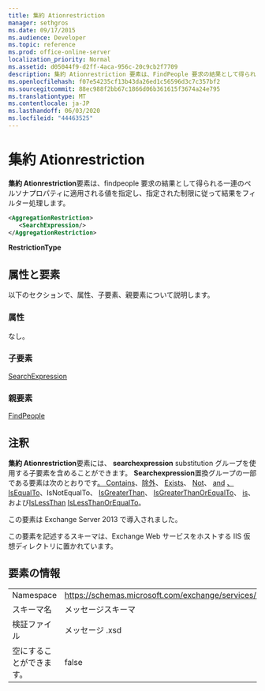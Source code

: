 ```yaml
---
title: 集約 Ationrestriction
manager: sethgros
ms.date: 09/17/2015
ms.audience: Developer
ms.topic: reference
ms.prod: office-online-server
localization_priority: Normal
ms.assetid: d05044f9-d2ff-4aca-956c-20c9cb2f7709
description: 集約 Ationrestriction 要素は、FindPeople 要求の結果として得られる一連のペルソナプロパティに適用される値を指定し、指定された制限に従って結果をフィルター処理します。
ms.openlocfilehash: f07e54235cf13b43da26ed1c56596d3c7c357bf2
ms.sourcegitcommit: 88ec988f2bb67c1866d06b361615f3674a24e795
ms.translationtype: MT
ms.contentlocale: ja-JP
ms.lasthandoff: 06/03/2020
ms.locfileid: "44463525"
---
```

# <a name="aggregationrestriction"></a>集約 Ationrestriction

**集約 Ationrestriction**要素は、findpeople 要求の結果として得られる一連のペルソナプロパティに適用される値を指定し、指定された制限に従って結果をフィルター処理します。 
  
```XML
<AggregationRestriction>
   <SearchExpression/>
</AggregationRestriction>
```

 **RestrictionType**
## <a name="attributes-and-elements"></a>属性と要素

以下のセクションで、属性、子要素、親要素について説明します。
  
### <a name="attributes"></a>属性

なし。
  
### <a name="child-elements"></a>子要素

[SearchExpression](searchexpression.md)
  
### <a name="parent-elements"></a>親要素

[FindPeople](findpeople.md)
  
## <a name="remarks"></a>注釈

**集約 Ationrestriction**要素には、 **searchexpression** substitution グループを使用する子要素を含めることができます。 **Searchexpression**置換グループの一部である要素は次のとおりです[。 Contains](contains.md)、[除外](excludes.md)、 [Exists](exists.md)、 [Not](not.md)、 [and](and.md) [、](or.md) [IsEqualTo](isequalto.md)、IsNotEqualTo、 [IsGreaterThan](isgreaterthan.md)、 [IsGreaterThanOrEqualTo](isgreaterthanorequalto.md)、 [is](isnotequalto.md)、および[IsLessThan](islessthan.md) [IsLessThanOrEqualTo](islessthanorequalto.md)。
  
この要素は Exchange Server 2013 で導入されました。
  
この要素を記述するスキーマは、Exchange Web サービスをホストする IIS 仮想ディレクトリに置かれています。
  
## <a name="element-information"></a>要素の情報

|||
|:-----|:-----|
|Namespace  <br/> |https://schemas.microsoft.com/exchange/services/2006/messages  <br/> |
|スキーマ名  <br/> |メッセージスキーマ  <br/> |
|検証ファイル  <br/> |メッセージ .xsd  <br/> |
|空にすることができます。  <br/> |false  <br/> |
   

